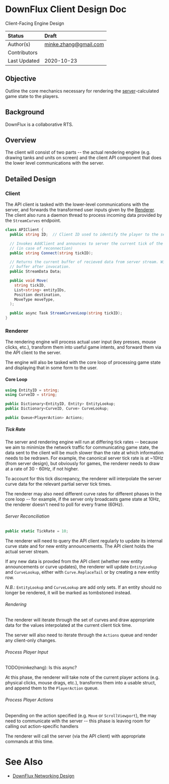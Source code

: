 # DownFlux Client Design Doc
Client-Facing Engine Design

| Status       | Draft                 |
| :----------- | :-------------------- |
| Author(s)    | minke.zhang@gmail.com |
| Contributors |                       |
| Last Updated | 2020-10-23            |

## Objective

Outline the core mechanics necessary for rendering the
[server](server.md)-calculated game state to the players.

## Background

DownFlux is a collaborative RTS.

## Overview

The client will consist of two parts -- the actual rendering engine (e.g.
drawing tanks and units on screen) and the client API component that does the
lower level communications with the server.

## Detailed Design

### Client

The API client is tasked with the lower-level communications with the server,
and forwards the transformed user inputs given by the [Renderer](#renderer).
The client also runs a daemon thread to process incoming data provided by the
`StreamCurves` endpoint.

```csharp
class APIClient {
  public string ID;  // Client ID used to identify the player to the server.

  // Invokes AddClient and announces to server the current tick of the client
  // (in case of reconnection)
  public string Connect(string tickID);

  // Returns the current buffer of recieved data from server stream. Will clear
  // buffer after invocation.
  public StreamData Data;

  public void Move(
    string tickID,
    List<string> entityIDs,
    Position destination,
    MoveType moveType,
  );

  public async Task StreamCurvesLoop(string tickID);
}
```

### Renderer

The rendering engine will process actual user input (key presses, mouse
clicks, etc.), transform them into useful game intents, and forward them via
the API client to the server.

The engine will also be tasked with the core loop of processing game state and
displaying that in some form to the user.

#### Core Loop

```csharp
using EntityID = string;
using CurveID = string;

public Dictionary<EntityID, Entity> EntityLookup;
public Dictionary<CurveID, Curve> CurveLookup;

public Queue<PlayerAction> Actions;
```

##### Tick Rate

The server and rendering engine will run at differing tick rates -- because
we aim to minimize the network traffic for communicating game state, the
data sent to the client will be much slower than the rate at which information
needs to be redrawn. For example, the canonical server tick rate is at ~10Hz
(from server design), but obviously for games, the renderer needs to draw at a
rate of 30 - 60Hz, if not higher.

To account for this tick discrepancy, the renderer will interpolate the server
curve data for the relevant partial server tick times.

The renderer may also need different curve rates for different phases in the
core loop -- for example, if the server only broadcasts game state at 10Hz, the
renderer doesn't need to poll for every frame (60Hz).

###### Server Reconciliation

```csharp
public static TickRate = 10;
```

The renderer will need to query the API client regularly to update its internal
curve state and for new entity announcements. The API client holds the actual
server stream.

If any new data is provded from the API client (whether new entity
announcements or curve updates), the renderer will update `EntityLookup` and
`CurveLookup`, either with `Curve.ReplaceTail` or by creating a new entity
row.

*N.B.*: `EntityLookup` and `CurveLookup` are add only sets. If an entity should 
no longer be rendered, it will be marked as tombstoned instead.

###### Rendering

The renderer will iterate through the set of curves and draw appropriate data
for the values interpolated at the current client tick time.

The server will also need to iterate through the `Actions` queue and render any
client-only changes.

###### Process Player Input

TODO(minkezhang): Is this async?

At this phase, the renderer will take note of the current player actions (e.g.
physical clicks, mouse drags, etc.), transforms them into a usable struct, and
append them to the `PlayerAction` queue.

###### Process Player Actions

Depending on the action specified (e.g. `Move` or `ScrollViewport`), the
may need to communicate with the server -- this phase is leaving room for
calling out action-specific handlers

The renderer will call the server (via the API client) with appropriate
commands at this time.

# See Also

* [DownFlux Networking Design](server.md)




















